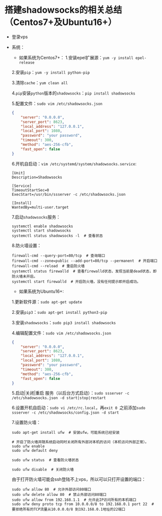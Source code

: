 # 搭建shadowsocks的相关总结（Centos7+及Ubuntu16+）
* 登录vps
* 系统：

	* 如果系统为Centos7+：
	1.安装epel扩展源：```yum -y install epel-release```
	
	2.安装```pip```：```yum -y install python-pip```
	
	3.清除```cache```：```yum clean all```
	
	4.```pip```安装```python```版本的```shadowsocks```：```pip install shadowsocks```
	
	5.配置文件：```sudo vim /etc/shadowsocks.json```
	
	```json
	{
  		"server": "0.0.0.0",
 		"server_port": 8623,
  		"local_address": "127.0.0.1",
  		"local_port": 1080,
  		"password": "your password",
  		"timeout": 300,
  		"method": "aes-256-cfb",
  		"fast_open": false
	}
	```
	
	6.开机自启动：```vim /etc/systemd/system/shadowsocks.service```:
	
	```
	[Unit]
	Description=Shadowsocks

	[Service]
	TimeoutStartSec=0
	ExecStart=/usr/bin/ssserver -c /etc/shadowsocks.json

	[Install]
	WantedBy=multi-user.target
	```
	
	7.启动```shadowsocks```服务：
	
	```
	systemctl enable shadowsocks
	systemctl start shadowsocks
	systemctl status shadowsocks -l  # 查看状态
	```
	
	8.防火墙设置：
	
	```
	firewall-cmd --query-port=80/tcp  # 查询端口
	firewall-cmd --zone=public --add-port=80/tcp --permanent  # 开启端口
	firewall-cmd --reload  # 重启防火墙
	systemctl status firewalld  # 查看firewalld状态，发现当前是dead状态，即防火墙未开启。
	systemctl start firewalld  # 开启防火墙，没有任何提示即开启成功。
	```
	
	* 如果系统为Ubuntu16+:
	
	1.更新软件源：```sudo apt-get update```
	
	2.安装```pip3```：```sudo apt-get install python3-pip```
	
	3.安装```shadowsocks```：```sudo pip3 install shadowsocks```
	
	4.编辑配置文件：```sudo vim /etc/shadowsocks.json```
	
	```json
	{
  		"server": "0.0.0.0",
 		"server_port": 8623,
  		"local_address": "127.0.0.1",
  		"local_port": 1080,
  		"password": "your password",
  		"timeout": 300,
  		"method": "aes-256-cfb",
  		"fast_open": false
	}
	```
	
	5.启动|关闭|重启 服务（以后台方式启动）：```sudo ssserver -c /etc/shadowsocks.json -d start|stop|restart```
	
	6.设置开机自启动：```sudo vi /etc/rc.local```，再```exit 0 ```之前添加```sudo ssserver -c /etc/shadowsocks/config.json -d start```
	
	7.设置防火墙：
	
	```
	sudo apt-get install ufw  # 安装ufw，可能系统已经安装
	```
	
	```
	# 开启了防火墙并随系统启动同时关闭所有外部对本机的访问（本机访问外部正常）。
 	sudo ufw enable
 	sudo ufw default deny
	```
	
	```
	sudo ufw status  # 查看防火墙状态
	```
	
	```
	sudo ufw disable  # 关闭防火墙
	```
	
	由于打开防火墙可能会ssh登陆不上vps，所以可以只打开设置的端口：
	
	```
	sudo ufw allow 80  # 允许外部访问80端口
	sudo ufw delete allow 80  # 禁止外部访问80端口
 	sudo ufw allow from 192.168.1.1  # 允许此IP访问所有的本机端口
 	sudo ufw deny proto tcp from 10.0.0.0/8 to 192.168.0.1 port 22  # 要拒绝所有的TCP流量从10.0.0.0/8 到192.168.0.1地址的22端口
	```
